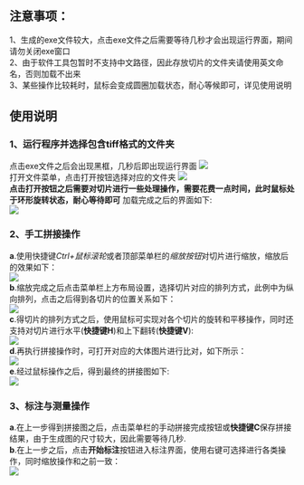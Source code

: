 ## 注意事项：
1、生成的exe文件较大，点击exe文件之后需要等待几秒才会出现运行界面，期间请勿关闭exe窗口  
2、由于软件工具包暂时不支持中文路径，因此存放切片的文件夹请使用英文命名，否则加载不出来  
3、某些操作比较耗时，鼠标会变成圆圈加载状态，耐心等候即可，详见使用说明  

## 使用说明
### 1、运行程序并选择包含tiff格式的文件夹
点击exe文件之后会出现黑框，几秒后即出现运行界面
![](https://github.com/lpw007/ManualStitcher/raw/master/imgs/initial.jpg)  
打开文件菜单，点击打开按钮选择对应的文件夹
![](https://github.com/lpw007/ManualStitcher/raw/master/imgs/openFile.jpg)   
**点击打开按钮之后需要对切片进行一些处理操作，需要花费一点时间，此时鼠标处于环形旋转状态，耐心等待即可**
加载完成之后的界面如下:  
![](https://github.com/lpw007/ManualStitcher/raw/master/imgs/loadFile.jpg)   
### 2、手工拼接操作
**a**.使用快捷键*Ctrl+鼠标滚轮*或者顶部菜单栏的*缩放按钮*对切片进行缩放，缩放后的效果如下：  
![](https://github.com/lpw007/ManualStitcher/raw/master/imgs/zoomIn.jpg)   
**b**.缩放完成之后点击菜单栏上方布局设置，选择切片对应的排列方式，此例中为纵向排列，点击之后得到各切片的位置关系如下：  
![](https://github.com/lpw007/ManualStitcher/raw/master/imgs/layout.jpg)  
**c**.得切片的排列方式之后，使用鼠标可实现对各个切片的旋转和平移操作，同时还支持对切片进行水平(**快捷键H**)和上下翻转(**快捷键V**):  
![](https://github.com/lpw007/ManualStitcher/raw/master/imgs/flip.jpg)  
**d**.再执行拼接操作时，可打开对应的大体图片进行比对，如下所示：  
![](https://github.com/lpw007/ManualStitcher/raw/master/imgs/duibi.jpg)  
**e**.经过鼠标操作之后，得到最终的拼接图如下:  
![](https://github.com/lpw007/ManualStitcher/raw/master/imgs/stitched.jpg)  

### 3、标注与测量操作
**a**.在上一步得到拼接图之后，点击菜单栏的手动拼接完成按钮或**快捷键C**保存拼接结果，由于生成图的尺寸较大，因此需要等待几秒.  
**b**.在上一步之后，点击**开始标注**按钮进入标注界面，使用右键可选择进行各类操作，同时缩放操作和之前一致：  
![](https://github.com/lpw007/ManualStitcher/raw/master/imgs/label.jpg)  
